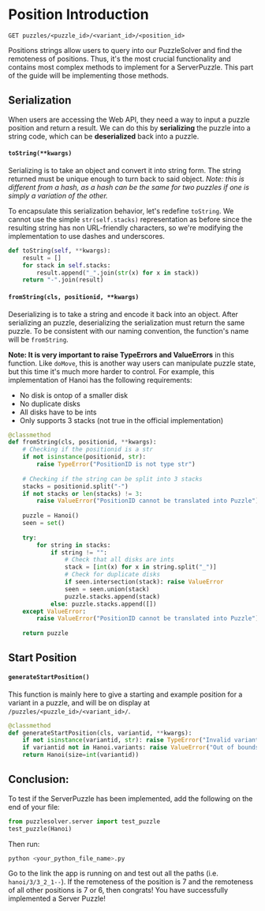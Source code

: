 # Position Introduction

```
GET puzzles/<puzzle_id>/<variant_id>/<position_id>
```
Positions strings allow users to query into our PuzzleSolver and find the remoteness of positions. Thus, it's the most crucial functionality and contains most complex methods to implement for a ServerPuzzle. This part of the guide will be implementing those methods.

## Serialization
When users are accessing the Web API, they need a way to input a puzzle position and return a result. We can do this by **serializing** the puzzle into a string code, which can be **deserialized** back into a puzzle.

#### **`toString(**kwargs)`**

Serializing is to take an object and convert it into string form. The string returned must be unique enough to turn back to said object. *Note: this is different from a hash, as a hash can be the same for two puzzles if one is simply a variation of the other.*

To encapsulate this serialization behavior, let's redefine `toString`. We cannot use the simple `str(self.stacks)` representation as before since the resulting string has non URL-friendly characters, so we're modifying the implementation to use dashes and underscores.
```python
def toString(self, **kwargs):
    result = []
    for stack in self.stacks:
        result.append("_".join(str(x) for x in stack))
    return "-".join(result)
```

#### **`fromString(cls, positionid, **kwargs)`**

Deserializing is to take a string and encode it back into an object. After serializing an puzzle, deserializing the serialization must return the same puzzle. To be consistent with our naming convention, the function's name will be `fromString`. 

**Note: It is very important to raise TypeErrors and ValueErrors** in this function. Like `doMove`, this is another way users can manipulate puzzle state, but this time it's much more harder to control. For example, this implementation of Hanoi has the following requirements:
- No disk is ontop of a smaller disk
- No duplicate disks
- All disks have to be ints
- Only supports 3 stacks (not true in the official implementation)

```python
@classmethod
def fromString(cls, positionid, **kwargs):
    # Checking if the positionid is a str
    if not isinstance(positionid, str):
        raise TypeError("PositionID is not type str")
    
    # Checking if the string can be split into 3 stacks
    stacks = positionid.split("-")
    if not stacks or len(stacks) != 3:
        raise ValueError("PositionID cannot be translated into Puzzle")
    
    puzzle = Hanoi()
    seen = set()
    
    try:        
        for string in stacks:
            if string != "":
                # Check that all disks are ints
                stack = [int(x) for x in string.split("_")]
                # Check for duplicate disks
                if seen.intersection(stack): raise ValueError
                seen = seen.union(stack)                
                puzzle.stacks.append(stack)
            else: puzzle.stacks.append([])        
    except ValueError:
        raise ValueError("PositionID cannot be translated into Puzzle")
 
    return puzzle   
```

## Start Position
#### **`generateStartPosition()`**

This function is mainly here to give a starting and example position for a variant in a puzzle, and will be on display at `/puzzles/<puzzle_id>/<variant_id>/`.
```python
@classmethod
def generateStartPosition(cls, variantid, **kwargs):
    if not isinstance(variantid, str): raise TypeError("Invalid variantid")
    if variantid not in Hanoi.variants: raise ValueError("Out of bounds variantid")
    return Hanoi(size=int(variantid))
```

## Conclusion:
To test if the ServerPuzzle has been implemented, add the following on the end of your file:
```python
from puzzlesolver.server import test_puzzle
test_puzzle(Hanoi)
```
Then run:
```bash
python <your_python_file_name>.py
```
Go to the link the app is running on and test out all the paths (i.e. `hanoi/3/3_2_1--`). If the remoteness of the position is 7 and the remoteness of all other positions is 7 or 6, then congrats! You have successfully implemented a Server Puzzle! 
